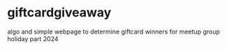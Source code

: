 # giftcardgiveaway
algo and simple webpage to determine giftcard winners for meetup group holiday part 2024

